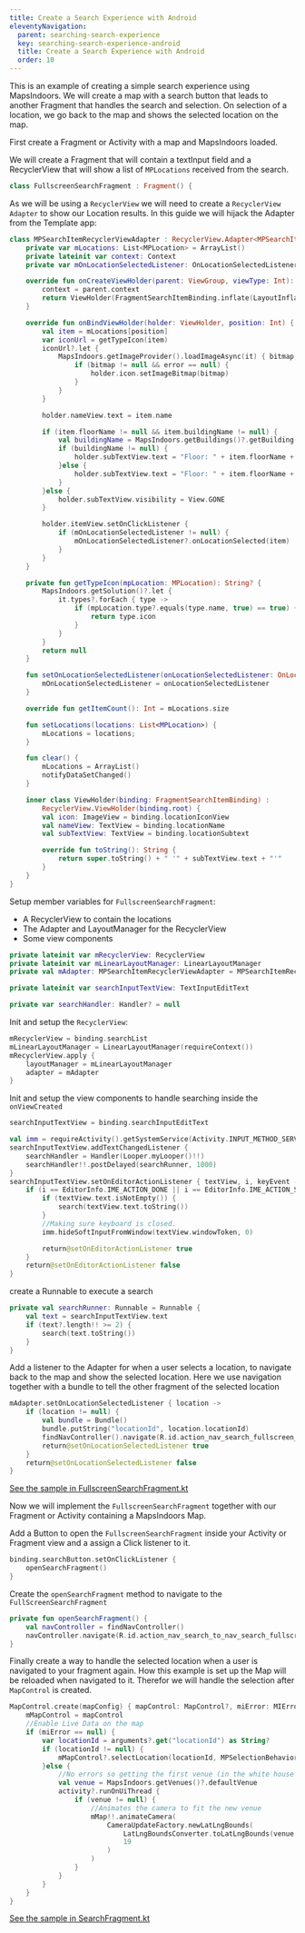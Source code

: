 ```yaml
---
title: Create a Search Experience with Android
eleventyNavigation:
  parent: searching-search-experience
  key: searching-search-experience-android
  title: Create a Search Experience with Android
  order: 10
---
```


This is an example of creating a simple search experience using MapsIndoors. We will create a map with a search button that leads to another Fragment that handles the search and selection. On selection of a location, we go back to the map and shows the selected location on the map.

First create a Fragment or Activity with a map and MapsIndoors loaded.

We will create a Fragment that will contain a textInput field and a RecyclerView that will show a list of `MPLocations` received from the search.

```kotlin
class FullscreenSearchFragment : Fragment() {
```

As we will be using a `RecyclerView` we will need to create a `RecyclerView Adapter` to show our Location results. In this guide we will hijack the Adapter from the Template app:

```kotlin
class MPSearchItemRecyclerViewAdapter : RecyclerView.Adapter<MPSearchItemRecyclerViewAdapter.ViewHolder>() {
    private var mLocations: List<MPLocation> = ArrayList()
    private lateinit var context: Context
    private var mOnLocationSelectedListener: OnLocationSelectedListener? = null

    override fun onCreateViewHolder(parent: ViewGroup, viewType: Int): ViewHolder {
        context = parent.context
        return ViewHolder(FragmentSearchItemBinding.inflate(LayoutInflater.from(parent.context), parent, false))
    }

    override fun onBindViewHolder(holder: ViewHolder, position: Int) {
        val item = mLocations[position]
        var iconUrl = getTypeIcon(item)
        iconUrl?.let {
            MapsIndoors.getImageProvider().loadImageAsync(it) { bitmap, error ->
                if (bitmap != null && error == null) {
                    holder.icon.setImageBitmap(bitmap)
                }
            }
        }

        holder.nameView.text = item.name

        if (item.floorName != null && item.buildingName != null) {
            val buildingName = MapsIndoors.getBuildings()?.getBuilding(item.point.latLng)?.name
            if (buildingName != null) {
                holder.subTextView.text = "Floor: " + item.floorName + " - " + buildingName
            }else {
                holder.subTextView.text = "Floor: " + item.floorName + " - " + item.buildingName
            }
        }else {
            holder.subTextView.visibility = View.GONE
        }

        holder.itemView.setOnClickListener {
            if (mOnLocationSelectedListener != null) {
                mOnLocationSelectedListener?.onLocationSelected(item)
            }
        }
    }

    private fun getTypeIcon(mpLocation: MPLocation): String? {
        MapsIndoors.getSolution()?.let {
            it.types?.forEach { type ->
                if (mpLocation.type?.equals(type.name, true) == true) {
                    return type.icon
                }
            }
        }
        return null
    }

    fun setOnLocationSelectedListener(onLocationSelectedListener: OnLocationSelectedListener) {
        mOnLocationSelectedListener = onLocationSelectedListener
    }

    override fun getItemCount(): Int = mLocations.size

    fun setLocations(locations: List<MPLocation>) {
        mLocations = locations;
    }

    fun clear() {
        mLocations = ArrayList()
        notifyDataSetChanged()
    }

    inner class ViewHolder(binding: FragmentSearchItemBinding) :
        RecyclerView.ViewHolder(binding.root) {
        val icon: ImageView = binding.locationIconView
        val nameView: TextView = binding.locationName
        val subTextView: TextView = binding.locationSubtext

        override fun toString(): String {
            return super.toString() + " '" + subTextView.text + "'"
        }
    }
}
```

Setup member variables for `FullscreenSearchFragment`:

* A RecyclerView to contain the locations
* The Adapter and LayoutManager for the RecyclerView
* Some view components

```kotlin
private lateinit var mRecyclerView: RecyclerView
private lateinit var mLinearLayoutManager: LinearLayoutManager
private val mAdapter: MPSearchItemRecyclerViewAdapter = MPSearchItemRecyclerViewAdapter()

private lateinit var searchInputTextView: TextInputEditText

private var searchHandler: Handler? = null

```

Init and setup the `RecyclerView`:

```kotlin
mRecyclerView = binding.searchList
mLinearLayoutManager = LinearLayoutManager(requireContext())
mRecyclerView.apply {
    layoutManager = mLinearLayoutManager
    adapter = mAdapter
}
```

Init and setup the view components to handle searching inside the `onViewCreated`

```kotlin
searchInputTextView = binding.searchInputEditText

val imm = requireActivity().getSystemService(Activity.INPUT_METHOD_SERVICE) as InputMethodManager
searchInputTextView.addTextChangedListener {
    searchHandler = Handler(Looper.myLooper()!!)
    searchHandler!!.postDelayed(searchRunner, 1000)
}
searchInputTextView.setOnEditorActionListener { textView, i, keyEvent ->
    if (i == EditorInfo.IME_ACTION_DONE || i == EditorInfo.IME_ACTION_SEARCH) {
        if (textView.text.isNotEmpty()) {
            search(textView.text.toString())
        }
        //Making sure keyboard is closed.
        imm.hideSoftInputFromWindow(textView.windowToken, 0)

        return@setOnEditorActionListener true
    }
    return@setOnEditorActionListener false
}
```

create a Runnable to execute a search

```kotlin
private val searchRunner: Runnable = Runnable {
    val text = searchInputTextView.text
    if (text?.length!! >= 2) {
        search(text.toString())
    }
}
```

Add a listener to the Adapter for when a user selects a location, to navigate back to the map and show the selected location. Here we use navigation together with a bundle to tell the other fragment of the selected location

```kotlin
mAdapter.setOnLocationSelectedListener { location ->
    if (location != null) {
        val bundle = Bundle()
        bundle.putString("locationId", location.locationId)
        findNavController().navigate(R.id.action_nav_search_fullscreen_to_nav_search, bundle)
        return@setOnLocationSelectedListener true
    }
    return@setOnLocationSelectedListener false
}
```

[See the sample in FullscreenSearchFragment.kt](https://github.com/MapsPeople/MapsIndoors-Android-Examples/blob/main/MapsIndoorsSamples/app/src/main/java/com/mapspeople/mapsindoorssamples/ui/search/FullscreenSearchFragment.kt)

Now we will implement the `FullscreenSearchFragment` together with our Fragment or Activity containing a MapsIndoors Map.

Add a Button to open the `FullscreenSearchFragment` inside your Activity or Fragment view and a assign a Click listener to it.

```kotlin
binding.searchButton.setOnClickListener {
    openSearchFragment()
}
```

Create the `openSearchFragment` method to navigate to the `FullScreenSearchFragment`

```kotlin
private fun openSearchFragment() {
    val navController = findNavController()
    navController.navigate(R.id.action_nav_search_to_nav_search_fullscreen)
}
```

Finally create a way to handle the selected location when a user is navigated to your fragment again. How this example is set up the Map will be reloaded when navigated to it. Therefor we will handle the selection after `MapControl` is created.

```kotlin
MapControl.create(mapConfig) { mapControl: MapControl?, miError: MIError? ->
    mMapControl = mapControl
    //Enable Live Data on the map
    if (miError == null) {
        var locationId = arguments?.get("locationId") as String?
        if (locationId != null) {
            mMapControl?.selectLocation(locationId, MPSelectionBehavior.DEFAULT)
        }else {
            //No errors so getting the first venue (in the white house solution the only one)
            val venue = MapsIndoors.getVenues()?.defaultVenue
            activity?.runOnUiThread {
                if (venue != null) {
                    //Animates the camera to fit the new venue
                    mMap!!.animateCamera(
                        CameraUpdateFactory.newLatLngBounds(
                            LatLngBoundsConverter.toLatLngBounds(venue.bounds!!),
                            19
                        )
                    )
                }
            }
        }
    }
}
```

[See the sample in SearchFragment.kt](https://github.com/MapsPeople/MapsIndoors-Android-Examples/blob/main/MapsIndoorsSamples/app/src/main/java/com/mapspeople/mapsindoorssamples/ui/search/SearchFragment.kt)
